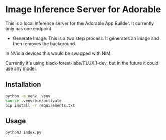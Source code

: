 # Image Inference Server for Adorable

This is a local inference server for the Adorable App Builder. It currently only has one endpoint

- Generate Image: This is a two step process. It generates an image and then removes the background.

In NVidia devices this would be swapped with NIM.

Currently it's using black-forest-labs/FLUX.1-dev, but in the future it could use any model.

## Installation

```bash
python -m venv .venv
source .venv/bin/activate
pip install -r requirements.txt
```

## Usage

```bash
python3 index.py
```
